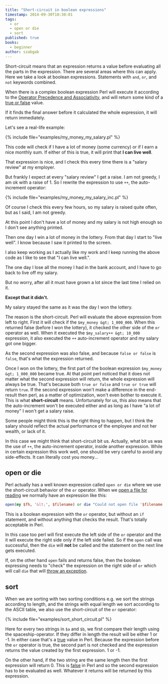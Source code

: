 ```yaml
---
title: "Short-circuit in boolean expressions"
timestamp: 2014-09-30T10:30:01
tags:
  - or
  - open or die
  - sort
published: true
books:
  - beginner
author: szabgab
---
```



Short-circuit means that an expression returns a value before evaluating all the parts in the expression. There are several
areas where this can apply. Here we take a look at boolean expressions. Statements with `and`, `or`, and `not` keywords combined.

When there is a complex boolean expression Perl will execute it according to the
[Operator Precedence and Associativity](https://metacpan.org/pod/distribution/perl/pod/perlop.pod#Operator-Precedence-and-Associativity),
and will return some kind of a [true or false](/boolean-values-in-perl) value.

If it finds the final answer before it calculated the whole expression, it will return immediately.


Let's see a real-life example:

{% include file="examples/my_money_my_salary.pl" %}

This code will check if I have a lot of money (some currency) or if I earn a nice monthly sum. If either of this is true,
it will print that **I can live well**.

That expression is nice, and I check this every time there is a "salary review" at my employer.

But frankly I expect at every "salary review"  I get a raise. I am not greedy, I am ok with a raise of 1.
So I rewrite the expression to use `++`, the auto-increment operator:

{% include file="examples/my_money_my_salary_inc.pl" %}

Of course I check this every few hours, so my salary is raised quite often, but as I said, I am not greedy.


At this point I don't have a lot of money and my salary is not high enough so I don't see anything printed.

Then one day I win a lot of money in the lottery. From that day I start to "live well". I know because I saw it
printed to the screen.

I also keep working as I actually like my work and I keep running the above code as I like to see that "I can live well.".

The one day I lose all the money I had in the bank account, and I have to go back to live off my salary.

But no worry, after all it must have grown a lot since the last time I relied on it.

**Except that it didn't.**

My salary stayed the same as it was the day I won the lottery.

The reason is the short-circuit. Perl will evaluate the above expression from left to right. First it will check if
the `$my_money &gt; 1_000_000`. When this returned false (before I won the lottery), it checked the other side of
the `or` operator as well. When it executed the `$my_salary++ &gt; 10_000` expression, it also
executed the `++` auto-increment operator and my salary got one bigger.

As the second expression was also false, and because `false or false` is `false`, that's
what the expression returned.

Once I won on the lottery, the first part of the boolean expression `$my_money &gt; 1_000_000` became true.
At that point perl noticed that it does not matter what the second expression will return, the whole expression
will always be true. That's because both `true or false` and `true or true` will return `true`.
If the second expression won't make a difference in the end-result then perl, as a matter of optimization, won't
even bother to execute it. This is what **short-circuit** means.
Unfortunately for us, this also means that the auto-increment won't be executed either and as long as I have "a lot of money"
I won't get a salary raise.

Some people might think this is the right thing to happen, but I think the salary should reflect the actual performance
of the employee and not her wealth, or lack of it.

In this case we might think that short-circuit bit us. Actually, what bit us was the use of `++`, the auto-increment
operator, inside another expression. While in certain expression this work well, one should be very careful to avoid any
side-effects. It can literally cost you money...


## open or die

Perl actually has a well known expression called `open or die` where we use the short-circuit behavior of the
`or` operator. When we [open a file for reading](/open-and-read-from-files)
we normally have an expression like this:

```perl
open(my $fh, '&lt;', $filename) or die "Could not open file '$filename'\n";
```

This is a boolean expression with the `or` operator, but without an `if` statement, and without anything
that checks the result. That's totally acceptable in Perl.

In this case too perl will first execute the left side of the `or` operator and the it will execute the right side
only if the left side failed. So if the `open` call was successful, then the `die` will **not** be called
and the statement on the next line gets executed.

If, on the other hand `open` fails and returns false, then the boolean expressing needs to "check" the expression
on the right side of `or` which will call `die` that will [throw an exception](/die).


## sort

When we are sorting with two sorting conditions e.g. we sort the strings according to length, and the
strings with equal length we sort according to the ASCII table, we also use the short-circuit of the `or` operator:

{% include file="examples/sort_short_circuit.pl" %}

Here for every two strings in `$a` and `$b`, we first compare their length using the
spaceship-operator. If they differ in length the result will be either 1 or -1. In either case
that's a [true](/boolean-values-in-perl) value in Perl. Because the expression before the `or`
operator is true, the second part is not checked and the expression returns the value created by the first expression.
1 or -1.

On the other hand, if the two string are the same length then the first expression will return 0. This is
[false](/boolean-values-in-perl) in Perl and so the second expression has to be evaluated as well.
Whatever it returns will be returned by this expression.


